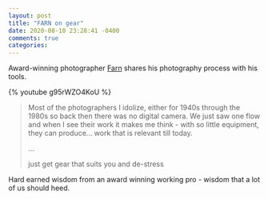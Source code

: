 ```yaml
---
layout: post
title: "FARN on gear"
date: 2020-08-10 23:28:41 -0400
comments: true
categories:
---
```

Award-winning photographer [Farn](https://www.instagram.com/farnsharkieboy/) shares his photography process with his tools.

{% youtube g95rWZO4KoU %}
<br>
> Most of the photographers I idolize, either for 1940s through the 1980s so back then there was no digital camera. We just saw one flow and when I see their work it makes me think - with so little equipment, they can produce… work that is relevant till today.
>
> ...
>
> just get gear that suits you and de-stress

Hard earned wisdom from an award winning working pro - wisdom that a lot of us should heed.
